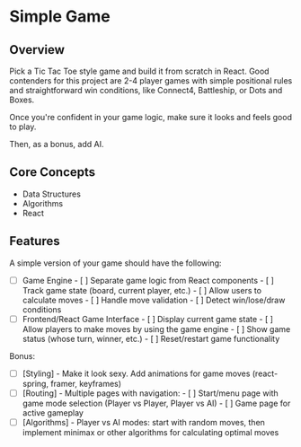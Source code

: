 # Simple Game

## Overview

Pick a Tic Tac Toe style game and build it from scratch in React. Good contenders for this project are 2-4 player games with simple positional rules and straightforward win conditions, like Connect4, Battleship, or Dots and Boxes.

Once you're confident in your game logic, make sure it looks and feels good to play.

Then, as a bonus, add AI.

## Core Concepts
- Data Structures  
- Algorithms
- React

## Features

A simple version of your game should have the following:
- [ ] Game Engine
      - [ ] Separate game logic from React components
      - [ ] Track game state (board, current player, etc.)
      - [ ] Allow users to calculate moves
      - [ ] Handle move validation
      - [ ] Detect win/lose/draw conditions
- [ ] Frontend/React Game Interface
      - [ ] Display current game state
      - [ ] Allow players to make moves by using the game engine
      - [ ] Show game status (whose turn, winner, etc.)
      - [ ] Reset/restart game functionality

Bonus:
- [ ] \[Styling\] - Make it look sexy. Add animations for game moves (react-spring, framer, keyframes)
- [ ] \[Routing\] - Multiple pages with navigation:
      - [ ] Start/menu page with game mode selection (Player vs Player, Player vs AI)
      - [ ] Game page for active gameplay
- [ ] \[Algorithms\] - Player vs AI modes: start with random moves, then implement minimax or other algorithms for calculating optimal moves
